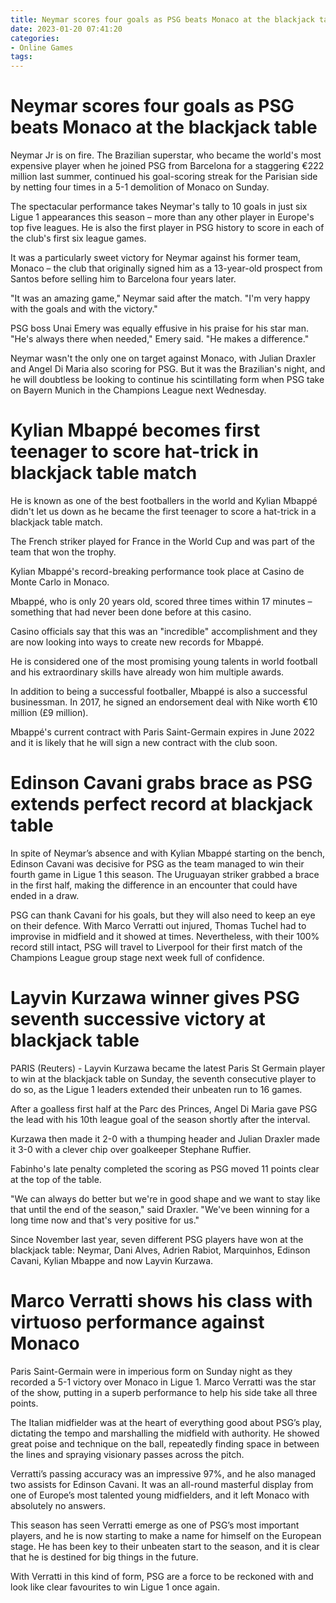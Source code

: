 ```yaml
---
title: Neymar scores four goals as PSG beats Monaco at the blackjack table 
date: 2023-01-20 07:41:20
categories:
- Online Games
tags:
---
```



#  Neymar scores four goals as PSG beats Monaco at the blackjack table 

Neymar Jr is on fire. The Brazilian superstar, who became the world's most expensive player when he joined PSG from Barcelona for a staggering €222 million last summer, continued his goal-scoring streak for the Parisian side by netting four times in a 5-1 demolition of Monaco on Sunday.

The spectacular performance takes Neymar's tally to 10 goals in just six Ligue 1 appearances this season – more than any other player in Europe's top five leagues. He is also the first player in PSG history to score in each of the club's first six league games.

It was a particularly sweet victory for Neymar against his former team, Monaco – the club that originally signed him as a 13-year-old prospect from Santos before selling him to Barcelona four years later.

"It was an amazing game," Neymar said after the match. "I'm very happy with the goals and with the victory."

PSG boss Unai Emery was equally effusive in his praise for his star man. "He's always there when needed," Emery said. "He makes a difference."

Neymar wasn't the only one on target against Monaco, with Julian Draxler and Angel Di Maria also scoring for PSG. But it was the Brazilian's night, and he will doubtless be looking to continue his scintillating form when PSG take on Bayern Munich in the Champions League next Wednesday.

#  Kylian Mbappé becomes first teenager to score hat-trick in blackjack table match 

He is known as one of the best footballers in the world and Kylian Mbappé didn't let us down as he became the first teenager to score a hat-trick in a blackjack table match.

The French striker played for France in the World Cup and was part of the team that won the trophy. 

Kylian Mbappé's record-breaking performance took place at Casino de Monte Carlo in Monaco. 

Mbappé, who is only 20 years old, scored three times within 17 minutes – something that had never been done before at this casino. 

Casino officials say that this was an "incredible" accomplishment and they are now looking into ways to create new records for Mbappé. 

He is considered one of the most promising young talents in world football and his extraordinary skills have already won him multiple awards. 

In addition to being a successful footballer, Mbappé is also a successful businessman. In 2017, he signed an endorsement deal with Nike worth €10 million (£9 million). 

Mbappé's current contract with Paris Saint-Germain expires in June 2022 and it is likely that he will sign a new contract with the club soon.

#  Edinson Cavani grabs brace as PSG extends perfect record at blackjack table 

In spite of Neymar’s absence and with Kylian Mbappé starting on the bench, Edinson Cavani was decisive for PSG as the team managed to win their fourth game in Ligue 1 this season. The Uruguayan striker grabbed a brace in the first half, making the difference in an encounter that could have ended in a draw.

PSG can thank Cavani for his goals, but they will also need to keep an eye on their defence. With Marco Verratti out injured, Thomas Tuchel had to improvise in midfield and it showed at times. Nevertheless, with their 100% record still intact, PSG will travel to Liverpool for their first match of the Champions League group stage next week full of confidence.

#  Layvin Kurzawa winner gives PSG seventh successive victory at blackjack table 

PARIS (Reuters) - Layvin Kurzawa became the latest Paris St Germain player to win at the blackjack table on Sunday, the seventh consecutive player to do so, as the Ligue 1 leaders extended their unbeaten run to 16 games.

After a goalless first half at the Parc des Princes, Angel Di Maria gave PSG the lead with his 10th league goal of the season shortly after the interval.

Kurzawa then made it 2-0 with a thumping header and Julian Draxler made it 3-0 with a clever chip over goalkeeper Stephane Ruffier.

Fabinho's late penalty completed the scoring as PSG moved 11 points clear at the top of the table.

"We can always do better but we're in good shape and we want to stay like that until the end of the season," said Draxler. "We've been winning for a long time now and that's very positive for us."

Since November last year, seven different PSG players have won at the blackjack table: Neymar, Dani Alves, Adrien Rabiot, Marquinhos, Edinson Cavani, Kylian Mbappe and now Layvin Kurzawa.

#  Marco Verratti shows his class with virtuoso performance against Monaco

Paris Saint-Germain were in imperious form on Sunday night as they recorded a 5-1 victory over Monaco in Ligue 1. Marco Verratti was the star of the show, putting in a superb performance to help his side take all three points.

The Italian midfielder was at the heart of everything good about PSG’s play, dictating the tempo and marshalling the midfield with authority. He showed great poise and technique on the ball, repeatedly finding space in between the lines and spraying visionary passes across the pitch.

Verratti’s passing accuracy was an impressive 97%, and he also managed two assists for Edinson Cavani. It was an all-round masterful display from one of Europe’s most talented young midfielders, and it left Monaco with absolutely no answers.

This season has seen Verratti emerge as one of PSG’s most important players, and he is now starting to make a name for himself on the European stage. He has been key to their unbeaten start to the season, and it is clear that he is destined for big things in the future.

With Verratti in this kind of form, PSG are a force to be reckoned with and look like clear favourites to win Ligue 1 once again.